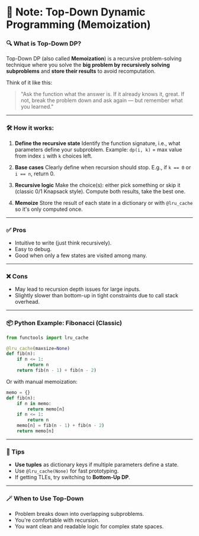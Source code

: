 # 📘 Note: Top-Down Dynamic Programming (Memoization)

### 🔍 What is Top-Down DP?

Top-Down DP (also called **Memoization**) is a recursive problem-solving technique where you solve the **big problem by recursively solving subproblems** and **store their results** to avoid recomputation.

Think of it like this:

> "Ask the function what the answer is. If it already knows it, great. If not, break the problem down and ask again — but remember what you learned."

---

### 🛠️ How it works:

1. **Define the recursive state**
   Identify the function signature, i.e., what parameters define your subproblem.
   Example: `dp(i, k)` = max value from index `i` with `k` choices left.

2. **Base cases**
   Clearly define when recursion should stop.
   E.g., if `k == 0` or `i == n`, return 0.

3. **Recursive logic**
   Make the choice(s): either pick something or skip it (classic 0/1 Knapsack style).
   Compute both results, take the best one.

4. **Memoize**
   Store the result of each state in a dictionary or with `@lru_cache` so it's only computed once.

---

### ✅ Pros

* Intuitive to write (just think recursively).
* Easy to debug.
* Good when only a few states are visited among many.

---

### ❌ Cons

* May lead to recursion depth issues for large inputs.
* Slightly slower than bottom-up in tight constraints due to call stack overhead.

---

### 📦 Python Example: Fibonacci (Classic)

```python
from functools import lru_cache

@lru_cache(maxsize=None)
def fib(n):
    if n <= 1:
        return n
    return fib(n - 1) + fib(n - 2)
```

Or with manual memoization:

```python
memo = {}
def fib(n):
    if n in memo:
        return memo[n]
    if n <= 1:
        return n
    memo[n] = fib(n - 1) + fib(n - 2)
    return memo[n]
```

---

### 🧠 Tips

* **Use tuples** as dictionary keys if multiple parameters define a state.
* Use `@lru_cache(None)` for fast prototyping.
* If getting TLEs, try switching to **Bottom-Up DP**.

---

### 🪄 When to Use Top-Down

* Problem breaks down into overlapping subproblems.
* You're comfortable with recursion.
* You want clean and readable logic for complex state spaces.
